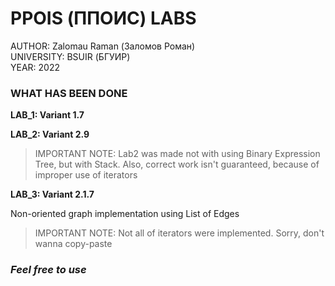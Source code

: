 # PPOIS (ППОИС) LABS

AUTHOR: Zalomau Raman (Заломов Роман)  
UNIVERSITY: BSUIR (БГУИР)  
YEAR: 2022  

### WHAT HAS BEEN DONE

**LAB_1: Variant 1.7**

**LAB_2: Variant 2.9**

> IMPORTANT NOTE: Lab2 was made not with using Binary Expression Tree, but with Stack. Also, correct work isn't guaranteed, because of improper use of iterators

**LAB_3: Variant 2.1.7**

Non-oriented graph implementation using List of Edges

> IMPORTANT NOTE: Not all of iterators were implemented. Sorry, don't wanna copy-paste






### ***Feel free to use***
